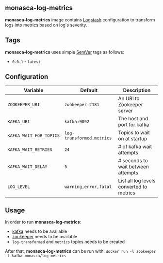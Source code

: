 monasca-log-metrics
-------------------

**monasca-log-metrics** image contains [Logstash][1] configuration
to transform logs into metrics based on log's severity.

Tags
----

**monasca-log-metrics** uses simple [SemVer][2] tags as follows:

* `0.0.1` - `latest`

Configuration
-------------

| Variable                  |   Default        | Description                        |
|---------------------------|------------------|------------------------------------|
| `ZOOKEEPER_URI`           | `zookeeper:2181` | An URI to Zookeeper server         |
| `KAFKA_URI`               | `kafka:9092`     | The host and port for kafka        |
| `KAFKA_WAIT_FOR_TOPICS`   | `log-transformed,metrics` | Topics to wait on at startup |
| `KAFKA_WAIT_RETRIES`      | `24`             | # of kafka wait attempts           |
| `KAFKA_WAIT_DELAY`        | `5`              | # seconds to wait between attempts |
| `LOG_LEVEL`               | `warning,error,fatal` | List all log levels converted to metrics  |

Usage
-----

In order to run **monasca-log-metrics**:

* [kafka][3] needs to be available
* [zookeeper][4] needs to be available
* `log-transformed` and `metrics` topics needs to be created

After that, **monasca-log-metrics** can be run with:
```docker run -l zookeeper -l kafka monasca/log-metrics```

[1]: https://hub.docker.com/_/logstash/
[2]: http://semver.org/
[3]: https://github.com/monasca/monasca-docker/kafka
[4]: https://hub.docker.com/_/zookeeper
